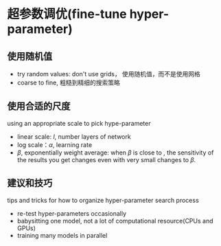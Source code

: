 # 超参数调优(fine-tune hyper-parameter)

## 使用随机值

* try random values: don't use grids， 使用随机值，而不是使用网格
* coarse to fine, 粗糙到精细的搜索策略

## 使用合适的尺度

using an appropriate scale to pick hype-parameter

* linear scale: $l$, number layers of network
* log scale：$\alpha$, learning rate
* $\beta$, exponentially weight average: when $\beta$ is close to , the sensitivity of the results you get changes even with very small changes to $\beta$.

## 建议和技巧

tips and tricks for how to organize hyper-parameter search process

* re-test hyper-parameters occasionally
* babysitting one model, not a lot of computational resource(CPUs and GPUs)
* training many models in parallel

 